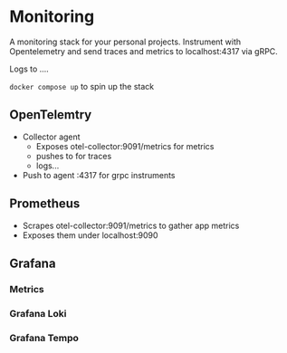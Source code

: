 # Monitoring

A monitoring stack for your personal projects. Instrument with Opentelemetry and send traces and metrics to localhost:4317 via gRPC.

Logs to ....

`docker compose up` to spin up the stack

## OpenTelemtry

- Collector agent
  - Exposes otel-collector:9091/metrics for metrics
  - pushes to <TODO> for traces
  - <TODO> logs...
- Push to agent :4317 for grpc instruments

## Prometheus

- Scrapes otel-collector:9091/metrics to gather app metrics
- Exposes them under localhost:9090

## Grafana

### Metrics

### Grafana Loki

### Grafana Tempo